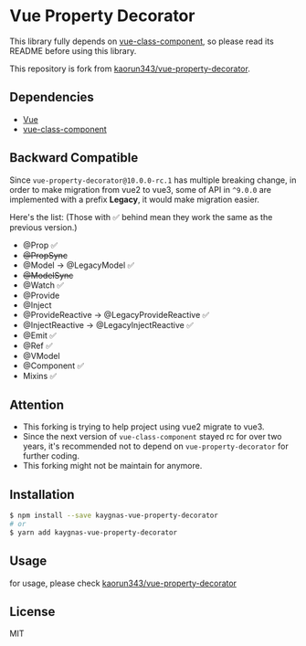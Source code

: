 # Vue Property Decorator

This library fully depends on [vue-class-component](https://github.com/vuejs/vue-class-component), so please read its README before using this library.

This repository is fork from [kaorun343/vue-property-decorator](https://github.com/kaorun343/vue-property-decorator).

## Dependencies

- [Vue](https://github.com/vuejs/vue)
- [vue-class-component](https://github.com/vuejs/vue-class-component)

## Backward Compatible
Since `vue-property-decorator@10.0.0-rc.1` has multiple breaking change, in order to make migration from vue2 to vue3, some of API in `^9.0.0` are implemented with a prefix **Legacy**, it would make migration easier.

Here's the list:
(Those with ✅ behind mean they work the same as the previous version.)

- @Prop ✅
- <s>@PropSync</s>
- @Model -> @LegacyModel ✅
- <s>@ModelSync</s>
- @Watch ✅
- @Provide
- @Inject
- @ProvideReactive -> @LegacyProvideReactive ✅
- @InjectReactive -> @LegacyInjectReactive ✅
- @Emit ✅
- @Ref ✅
- @VModel
- @Component ✅
- Mixins ✅

## Attention

- This forking is trying to help project using vue2 migrate to vue3.
- Since the next version of `vue-class-component` stayed rc for over two years, it's recommended not to depend on `vue-property-decorator` for further coding.
- This forking might not be maintain for anymore.

## Installation

```bash
$ npm install --save kaygnas-vue-property-decorator
# or
$ yarn add kaygnas-vue-property-decorator
```

## Usage

for usage, please check [kaorun343/vue-property-decorator](https://github.com/kaorun343/vue-property-decorator)

## License

MIT
